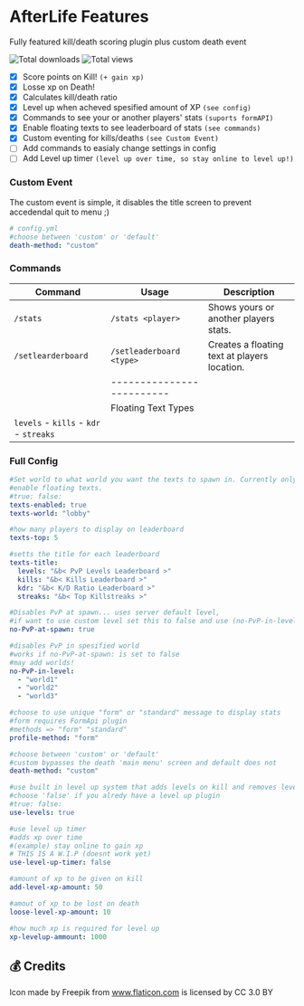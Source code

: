 # AfterLife Features
Fully featured kill/death scoring plugin plus custom death event


![Total downloads](https://img.shields.io/badge/downloads-1-blue.svg)
![Total views](https://img.shields.io/badge/views-15-blue.svg)

 - [x] Score points on Kill! `(+ gain xp)`
 - [x] Losse xp on Death!
 - [x] Calculates kill/death ratio 
 - [x] Level up when acheved spesified amount of XP `(see config)`
 - [x] Commands to see your or another players' stats `(suports formAPI)`
 - [x] Enable floating texts to see leaderboard of stats `(see commands)`
 - [x] Custom eventing for kills/deaths `(see Custom Event)`
 - [ ] Add commands to easialy change settings in config
 - [ ] Add Level up timer `(level up over time, so stay online to level up!)`
 
### Custom Event
The custom event is simple, it disables the title screen to prevent accedendal quit to menu ;)
```yml
# config.yml
#choose between 'custom' or 'default'
death-method: "custom"
```

### Commands
| Command | Usage | Description |
| ------- | ----- | ----------- |
| `/stats` | `/stats <player>` | Shows yours or another players stats. |
| `/setlearderboard` | `/setleaderboard <type>` | Creates a floating text at players location. |
| |-------------------------| |
| | Floating Text Types | |
| `levels` - `kills` - `kdr` - `streaks` |

### Full Config
```yml
#Set world to what world you want the texts to spawn in. Currently only supports one world.
#enable floating texts.
#true: false:
texts-enabled: true
texts-world: "lobby"

#how many players to display on leaderboard
texts-top: 5

#setts the title for each leaderboard
texts-title:
  levels: "&b< PvP Levels Leaderboard >"
  kills: "&b< Kills Leaderboard >"
  kdr: "&b< K/D Ratio Leaderboard >"
  streaks: "&b< Top Killstreaks >"

#Disables PvP at spawn... uses server default level, 
#if want to use custom level set this to false and use (no-PvP-in-level)
no-PvP-at-spawn: true

#disables PvP in spesified world
#works if no-PvP-at-spawn: is set to false
#may add worlds!
no-PvP-in-level:
  - "world1"
  - "world2"
  - "world3"

#choose to use unique "form" or "standard" message to display stats
#form requires FormApi plugin
#methods => "form" "standard"
profile-method: "form"

#choose between 'custom' or 'default'
#custom bypasses the death 'main menu' screen and default does not
death-method: "custom"

#use built in level up system that adds levels on kill and removes level on death
#choose 'false' if you alredy have a level up plugin
#true: false:
use-levels: true

#use level up timer
#adds xp over time
#(example) stay online to gain xp
# THIS IS A W.I.P (doesnt work yet)
use-level-up-timer: false

#amount of xp to be given on kill
add-level-xp-amount: 50

#amout of xp to be lost on death
loose-level-xp-amount: 10

#how much xp is required for level up
xp-levelup-ammount: 1000
```
## 💰 Credits
Icon made by Freepik from www.flaticon.com is licensed by CC 3.0 BY
